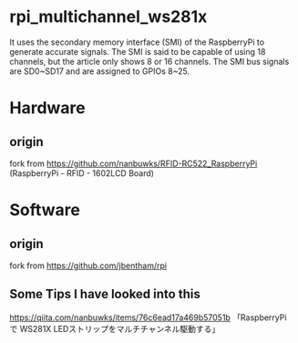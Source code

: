 # rpi_multichannel_ws281x


It uses the secondary memory interface (SMI) of the RaspberryPi to generate accurate signals.
The SMI is said to be capable of using 18 channels, but the article only shows 8 or 16 channels. The SMI bus signals are SD0~SD17 and are assigned to GPIOs 8~25.


# Hardware


## origin
fork from
https://github.com/nanbuwks/RFID-RC522_RaspberryPi
(RaspberryPi - RFID - 1602LCD Board)

# Software

## origin
fork from https://github.com/jbentham/rpi


## Some Tips I have looked into this

https://qiita.com/nanbuwks/items/76c6ead17a469b57051b
「RaspberryPi で WS281X LEDストリップをマルチチャンネル駆動する」


